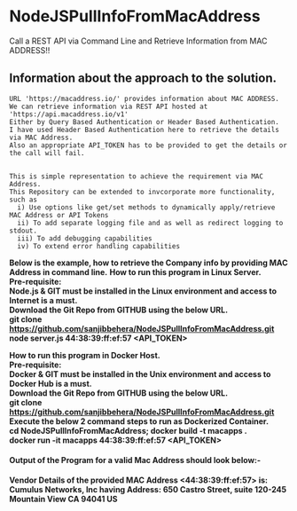 # NodeJSPullInfoFromMacAddress
Call a REST API via Command Line and Retrieve Information from MAC ADDRESS!!

## Information about the approach to the solution.
    URL 'https://macaddress.io/' provides information about MAC ADDRESS.  
    We can retrieve information via REST API hosted at 'https://api.macaddress.io/v1'  
    Either by Query Based Authentication or Header Based Authentication.  
    I have used Header Based Authentication here to retrieve the details via MAC Address.  
    Also an appropriate API_TOKEN has to be provided to get the details or the call will fail.

    
    This is simple representation to achieve the requirement via MAC Address.  
    This Repository can be extended to invcorporate more functionality, such as   
      i) Use options like get/set methods to dynamically apply/retrieve MAC Address or API Tokens   
      ii) To add separate logging file and as well as redirect logging to stdout.  
      iii) To add debugging capabilities  
      iv) To extend error handling capabilities  


<b> Below is the example, how to retrieve the Company info by providing MAC Address in command line.</b> 
<b> How to run this program in Linux Server.</b>  
<b> Pre-requisite:</b>  
<b> Node.js & GIT must be installed in the Linux environment and access to Internet is a must.</b>  
<b> Download the Git Repo from GITHUB using the below URL.</b>  
<b> git clone https://github.com/sanjibbehera/NodeJSPullInfoFromMacAddress.git</b> 
<b> node server.js 44:38:39:ff:ef:57 <API_TOKEN></b>

<b> How to run this program in Docker Host.</b>  
<b> Pre-requisite:</b>  
<b> Docker & GIT must be installed in the Unix environment and access to Docker Hub is a must.</b>  
<b> Download the Git Repo from GITHUB using the below URL.</b>  
<b> git clone https://github.com/sanjibbehera/NodeJSPullInfoFromMacAddress.git</b>  
<b> Execute the below 2 command steps to run as Dockerized Container.</b>  
<b> cd NodeJSPullInfoFromMacAddress; docker build -t macapps .</b>  
<b> docker run -it macapps 44:38:39:ff:ef:57 <API_TOKEN></b>

#### Output of the Program for a valid Mac Address should look below:-   
<b> Vendor Details of the provided MAC Address <44:38:39:ff:ef:57> is: Cumulus Networks, Inc having Address: 650 Castro Street, suite 120-245 Mountain View CA 94041 US</b>
